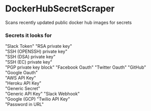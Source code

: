 # DockerHubSecretScraper
Scans recently updated public docker hub images for secrets

### Secrets it looks for 
"Slack Token" 
"RSA private key"  
"SSH (OPENSSH) private key"  
"SSH (DSA) private key"  
"SSH (EC) private key"  
"PGP private key block" 
"Facebook Oauth" 
"Twitter Oauth" 
"GitHub"  
"Google Oauth"  
"AWS API Key"  
"Heroku API Key"  
"Generic Secret"  
"Generic API Key" 
"Slack Webhook"  
"Google (GCP) 
"Twilio API Key"  
"Password in URL"  
